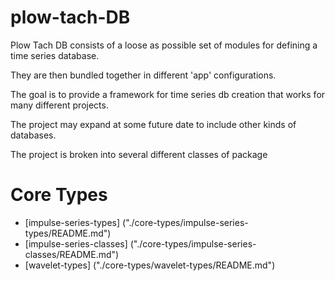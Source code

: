 plow-tach-DB
=====================

Plow Tach DB consists of a loose as possible set of modules for
defining a time series database.

They are then bundled together in different 'app' configurations.

The goal is to provide a framework for time series db creation that works for
many different projects.

The project may expand at some future date to include other kinds of databases.

The project is broken into several different classes of package

# Core Types

+ [impulse-series-types] ("./core-types/impulse-series-types/README.md")
+ [impulse-series-classes] ("./core-types/impulse-series-classes/README.md")
+ [wavelet-types] ("./core-types/wavelet-types/README.md")


